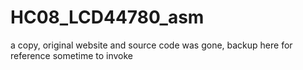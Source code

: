 # HC08_LCD44780_asm
a copy, original website and source code was gone, backup here for reference sometime to invoke
